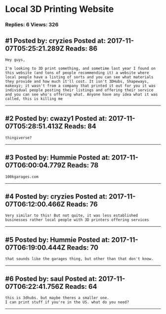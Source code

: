 # Local 3D Printing Website

### Replies: 6 Views: 326

## \#1 Posted by: cryzies Posted at: 2017-11-07T05:25:21.289Z Reads: 86

```
Hey guys,

I'm looking to 3D print something, and sometime last year I found on this website (and tons of people recommending it) a website where local people have a listing of sorts and you can see what materials they provide and how much it'll cost. It isn't 3DHubs, Shapeways, makexyz; it wasn't from a company that printed it out for you it was individual people posting their listings and offering their service and you can see who's offering what. Anyone have any idea what it was called, this is killing me
```

---
## \#2 Posted by: cwazy1 Posted at: 2017-11-07T05:28:51.413Z Reads: 84

```
thingiverse?
```

---
## \#3 Posted by: Hummie Posted at: 2017-11-07T06:00:04.779Z Reads: 78

```
100kgarages.com
```

---
## \#4 Posted by: cryzies Posted at: 2017-11-07T06:12:00.466Z Reads: 76

```
Very similar to this! But not quite, it was less established businesses rather local people with 3D printers offering services
```

---
## \#5 Posted by: Hummie Posted at: 2017-11-07T06:19:00.444Z Reads: 70

```
that sounds like the garages thing, but other than that don't know.
```

---
## \#6 Posted by: saul Posted at: 2017-11-07T06:22:41.756Z Reads: 64

```
this is 3dhubs. but maybe theres a smaller one.
I can print stuff if you're in the US. what do you need?
```

---
